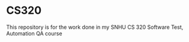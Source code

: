 # CS320

This repository is for the work done in my SNHU CS 320 Software Test, Automation QA course
